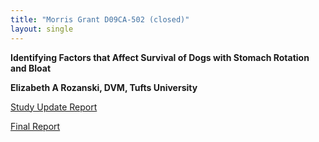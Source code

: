 ```yaml
---
title: "Morris Grant D09CA-502 (closed)"
layout: single
---
```


**Identifying Factors that Affect Survival of Dogs with Stomach Rotation
and Bloat**

**Elizabeth A Rozanski, DVM, Tufts University**



[Study Update Report](</files/D09CA-502 update.pdf>)

[Final Report](</files/D09CA-502 Final report.pdf>)
